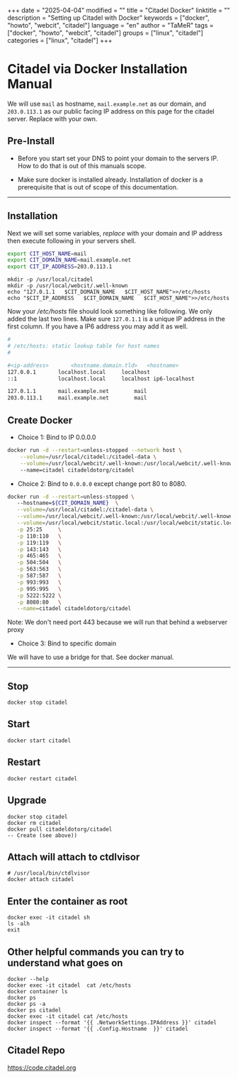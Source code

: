 +++
date = "2025-04-04"
modified = ""
title = "Citadel Docker"
linktitle = ""
description = "Setting up Citadel with Docker"
keywords = ["docker", "howto", "webcit", "citadel"]
language = "en"
author = "TaMeR"
tags = ["docker", "howto", "webcit", "citadel"]
groups = ["linux", "citadel"]
categories = ["linux", "citadel"]
+++



Citadel via Docker Installation Manual
==============

We will use `mail` as hostname, `mail.example.net` as our domain, 
and `203.0.113.1` as our public facing IP address on this page for the citadel server. 
Replace with your own. 

Pre-Install
----------
- Before you start set your DNS to point your domain to the servers IP. 
How to do that is out of this manuals scope.

- Make sure docker is installed already.
Installation of docker is a prerequisite that is out of scope of this documentation. 

___
Installation
------------
Next we will set some variables, *replace* with your domain and IP address then execute following in your servers shell.

```sh
export CIT_HOST_NAME=mail
export CIT_DOMAIN_NAME=mail.example.net
export CIT_IP_ADDRESS=203.0.113.1
```

```
mkdir -p /usr/local/citadel
mkdir -p /usr/local/webcit/.well-known
echo "127.0.1.1   $CIT_DOMAIN_NAME   $CIT_HOST_NAME">>/etc/hosts
echo "$CIT_IP_ADDRESS   $CIT_DOMAIN_NAME   $CIT_HOST_NAME">>/etc/hosts
```

Now your */etc/hosts* file should look something like following. We only added the last two lines. Make sure `127.0.1.1` is a unique IP address in the first column. If you have a IP6 address you may add it as well.

```sh
#
# /etc/hosts: static lookup table for host names
#

#<ip-address>		<hostname.domain.tld>	<hostname>
127.0.0.1		localhost.local		localhost
::1				localhost.local		localhost ip6-localhost

127.0.1.1		mail.example.net		mail
203.0.113.1		mail.example.net		mail
```

Create Docker
-------------
- Choice 1: Bind to IP 0.0.0.0 

```sh
docker run -d --restart=unless-stopped --network host \
    --volume=/usr/local/citadel:/citadel-data \
    --volume=/usr/local/webcit/.well-known:/usr/local/webcit/.well-known \ 
    --name=citadel citadeldotorg/citadel
```

- Choice 2: Bind to `0.0.0.0` except change port 80 to 8080. 

```sh
docker run -d --restart=unless-stopped \ 
   --hostname=${CIT_DOMAIN_NAME}  \
   --volume=/usr/local/citadel:/citadel-data \
   --volume=/usr/local/webcit/.well-known:/usr/local/webcit/.well-known \
   --volume=/usr/local/webcit/static.local:/usr/local/webcit/static.local \
   -p 25:25     \
   -p 110:110   \
   -p 119:119   \
   -p 143:143   \
   -p 465:465   \
   -p 504:504   \
   -p 563:563   \
   -p 587:587   \
   -p 993:993   \
   -p 995:995   \
   -p 5222:5222 \
   -p 8080:80   \
   --name=citadel citadeldotorg/citadel
```

Note: We don't need port 443 because we will run that behind a webserver proxy

- Choice 3: Bind to specific domain 

We will have to use a bridge for that. See docker manual.
________________

Stop
----
    docker stop citadel

Start
-----
    docker start citadel

Restart
-------
    docker restart citadel

Upgrade
-------
    docker stop citadel
    docker rm citadel
    docker pull citadeldotorg/citadel
    -- Create (see above))

Attach will attach to ctdlvisor
-----------------
```
# /usr/local/bin/ctdlvisor
docker attach citadel
```

Enter the container as root
-----------------
```
docker exec -it citadel sh
ls -alh
exit
```

Other helpful commands you can try to understand what goes on
-----------------
```
docker --help
docker exec -it citadel  cat /etc/hosts
docker container ls
docker ps
docker ps -a
docker ps citadel
docker exec -it citadel cat /etc/hosts
docker inspect --format '{{ .NetworkSettings.IPAddress }}' citadel
docker inspect --format '{{ .Config.Hostname  }}' citadel
```

Citadel Repo
------------
https://code.citadel.org